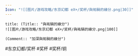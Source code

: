 ```yaml
---
Icon: "![[图片/游戏攻略/东京幻都 eX+/奖杯/與祐騎的緣分.png|30]]"
---
```

```ad-common-bronze-trophy
title: (Title:: "與祐騎的緣分")
![[图片/游戏攻略/东京幻都 eX+/奖杯/與祐騎的緣分.png|100]]

(Comment:: "加深與祐騎的緣分")
```

#东京幻都/奖杯 #奖杯 #奖杯/铜

